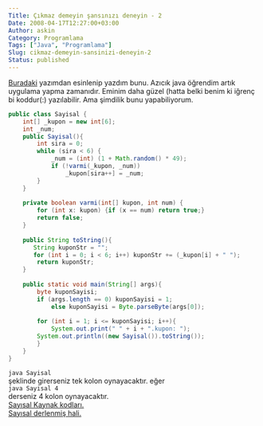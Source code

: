 ```yaml
---
Title: Çıkmaz demeyin şansınızı deneyin - 2
Date: 2008-04-17T12:27:00+03:00
Author: askin
Category: Programlama
Tags: ["Java", "Programlama"]
Slug: cikmaz-demeyin-sansinizi-deneyin-2
Status: published
---
```


[Buradaki](http://blog.yollu.com/2008/01/22/cikmaz-demeyin-sansinizi-deneyin/) yazımdan esinlenip yazdım bunu. Azıcık java öğrendim artık uygulama yapma zamanıdır. Eminim daha güzel (hatta belki benim ki iğrenç bi koddur(:) yazılabilir. Ama şimdilik bunu yapabiliyorum.

```java
public class Sayisal {
    int[] _kupon = new int[6];
    int _num;
    public Sayisal(){
        int sira = 0;
        while (sira < 6) {
            _num = (int) (1 + Math.random() * 49);
            if (!varmi(_kupon, _num)) 
                _kupon[sira++] = _num;
        }
    }
    
    private boolean varmi(int[] kupon, int num) {
        for (int x: kupon) {if (x == num) return true;}
        return false;
    }
    
    public String toString(){
       String kuponStr = "";
       for (int i = 0; i < 6; i++) kuponStr += (_kupon[i] + " ");
        return kuponStr;
    }
    
    public static void main(String[] args){
        byte kuponSayisi;
        if (args.length == 0) kuponSayisi = 1;
            else kuponSayisi = Byte.parseByte(args[0]);
            
        for (int i = 1; i <= kuponSayisi; i++){
            System.out.print(" " + i + ".kupon: ");
        System.out.println((new Sayisal()).toString());
        }
    }
}
```

`java Sayisal`  
şeklinde girerseniz tek kolon oynayacaktır. eğer  
`java Sayisal 4 `  
derseniz 4 kolon oynayacaktır.  
[Sayısal Kaynak kodları.](/uploads/2008/04/Sayisal.java)  
[Sayısal derlenmiş hali.](/uploads/2008/04/Sayisal.class)
